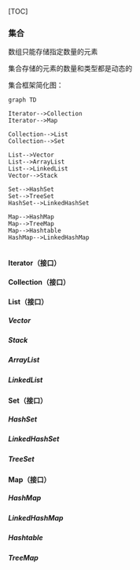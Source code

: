 [TOC]

### 集合

数组只能存储指定数量的元素

集合存储的元素的数量和类型都是动态的

集合框架简化图：

```mermaid
graph TD

Iterator-->Collection
Iterator-->Map

Collection-->List
Collection-->Set

List-->Vector
List-->ArrayList
List-->LinkedList
Vector-->Stack

Set-->HashSet
Set-->TreeSet
HashSet-->LinkedHashSet

Map-->HashMap
Map-->TreeMap
Map-->Hashtable
HashMap-->LinkedHashMap


```

#### Iterator（接口）

#### Collection（接口）

####  List（接口）

##### Vector

##### Stack

##### ArrayList

##### LinkedList



#### Set（接口）

##### HashSet

##### LinkedHashSet

##### TreeSet



#### Map（接口）

##### HashMap

##### LinkedHashMap

##### Hashtable

##### TreeMap


